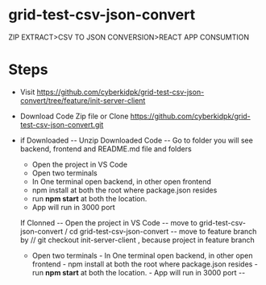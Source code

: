 # grid-test-csv-json-convert
ZIP EXTRACT>CSV TO JSON CONVERSION>REACT APP CONSUMTION

# Steps

- Visit https://github.com/cyberkidpk/grid-test-csv-json-convert/tree/feature/init-server-client
- Download Code Zip file or Clone https://github.com/cyberkidpk/grid-test-csv-json-convert.git
- if Downloaded
  -- Unzip Downloaded Code
  -- Go to folder you will see backend, frontend and README.md file and folders
  - Open the project in VS Code
  - Open two terminals
  - In One terminal open backend, in other open frontend
  - npm install at both the root where package.json resides
  - run **npm start** at both the location.
  - App will run in 3000 port
  
  If Clonned
    -- Open the project in VS Code
    -- move to grid-test-csv-json-convert   / cd grid-test-csv-json-convert
    -- move to feature branch by // git checkout init-server-client    , because project in feature branch
     - Open two terminals
      - In One terminal open backend, in other open frontend
      - npm install at both the root where package.json resides
      - run **npm start** at both the location.
      - App will run in 3000 port
    -- 
